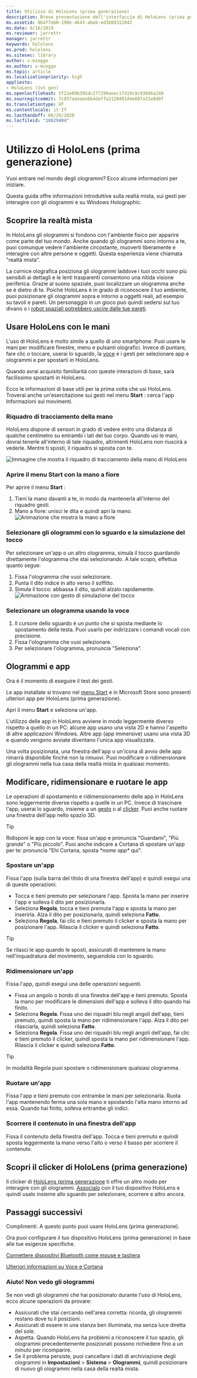```yaml
---
title: Utilizzo di HoloLens (prima generazione)
description: Breve presentazione dell'interfaccia di HoloLens (prima generazione)
ms.assetid: 064f7eb0-190e-4643-abeb-ed3b09312042
ms.date: 9/16/2019
ms.reviewer: jarrettr
manager: jarrettr
keywords: hololens
ms.prod: hololens
ms.sitesec: library
author: v-miegge
ms.author: v-miegge
ms.topic: article
ms.localizationpriority: high
appliesto:
- HoloLens (1st gen)
ms.openlocfilehash: 5f21e89b395dc277299aeec1fd19c9c936d6a248
ms.sourcegitcommit: 7c057aeeaeebb4daffa2120491d4e897a31e8d0f
ms.translationtype: HT
ms.contentlocale: it-IT
ms.lasthandoff: 06/26/2020
ms.locfileid: "10829404"
---
```

# Utilizzo di HoloLens (prima generazione)

Vuoi entrare nel mondo degli ologrammi? Ecco alcune informazioni per iniziare.

Questa guida offre informazioni introduttive sulla realtà mista, sui gesti per interagire con gli ologrammi e su Windows Holographic.

## Scoprire la realtà mista

In HoloLens gli ologrammi si fondono con l'ambiente fisico per apparire come parte del tuo mondo. Anche quando gli ologrammi sono intorno a te, puoi comunque vedere l'ambiente circostante, muoverti liberamente e interagire con altre persone e oggetti. Questa esperienza viene chiamata "realtà mista".

La cornice olografica posiziona gli ologrammi laddove i tuoi occhi sono più sensibili ai dettagli e le lenti trasparenti consentono una nitida visione periferica. Grazie al suono spaziale, puoi localizzare un ologramma anche se è dietro di te. Poiché HoloLens è in grado di riconoscere il tuo ambiente, puoi posizionare gli ologrammi sopra e intorno a oggetti reali, ad esempio su tavoli e pareti. Un personaggio in un gioco può quindi sedersi sul tuo divano o i [robot spaziali potrebbero uscire dalle tue pareti](https://www.microsoft.com/store/apps/9nblggh5fv3j).

## Usare HoloLens con le mani

L'uso di HoloLens è molto simile a quello di uno smartphone. Puoi usare le mani per modificare finestre, menu e pulsanti olografici.  Invece di puntare, fare clic o toccare, userai lo sguardo, la [voce](hololens-cortana.md) e i gesti per selezionare app e ologrammi e per spostarti in HoloLens.

Quando avrai acquisito familiarità con queste interazioni di base, sarà facilissimo spostarti in HoloLens.

Ecco le informazioni di base utili per la prima volta che usi HoloLens. Troverai anche un'esercitazione sui gesti nel menu **Start** : cerca l'app Informazioni sui movimenti.

### Riquadro di tracciamento della mano

HoloLens dispone di sensori in grado di vedere entro una distanza di qualche centimetro su entrambi i lati del tuo corpo. Quando usi le mani, dovrai tenerle all'interno di tale riquadro, altrimenti HoloLens non riuscirà a vederle. Mentre ti sposti, il riquadro si sposta con te.  

![Immagine che mostra il riquadro di tracciamento della mano di HoloLens](./images/hololens-2-gesture-frame.png)

### Aprire il menu Start con la mano a fiore

Per aprire il menu **Start** :

1. Tieni la mano davanti a te, in modo da mantenerla all'interno del riquadro gesti.
1. Mano a fiore: unisci le dita e quindi apri la mano.
  ![Animazione che mostra la mano a fiore](./images/hololens-bloom.gif)

### Selezionare gli ologrammi con lo sguardo e la simulazione del tocco

Per selezionare un'app o un altro ologramma, simula il tocco guardando direttamente l'ologramma che stai selezionando. A tale scopo, effettua quanto segue:

1. Fissa l'ologramma che vuoi selezionare.
1. Punta il dito indice in alto verso il soffitto.
1. Simula il tocco: abbassa il dito, quindi alzalo rapidamente.
   ![Animazione con gesto di simulazione del tocco](./images/hololens-air-tap.gif)

### Selezionare un ologramma usando la voce

1. Il cursore dello sguardo è un punto che si sposta mediante lo spostamento della testa. Puoi usarlo per indirizzare i comandi vocali con precisione.
1. Fissa l'ologramma che vuoi selezionare.
1. Per selezionare l'ologramma, pronuncia "Seleziona".

## Ologrammi e app

Ora è il momento di eseguire il test dei gesti.

Le app installate si trovano nel [menu Start](holographic-home.md) e in Microsoft Store sono presenti ulteriori app per HoloLens (prima generazione).

Apri il menu **Start** e seleziona un'app.

L'utilizzo delle app in HoloLens avviene in modo leggermente diverso rispetto a quello in un PC: alcune app usano una vista 2D e hanno l'aspetto di altre applicazioni Windows. Altre app (app immersive) usano una vista 3D e quando vengono avviate diventano l'unica app visualizzata.

Una volta posizionata, una finestra dell'app o un'icona di avvio delle app rimarrà disponibile finché non la rimuovi. Puoi modificare o ridimensionare gli ologrammi nella tua casa della realtà mista in qualsiasi momento.

## Modificare, ridimensionare e ruotare le app

Le operazioni di spostamento e ridimensionamento delle app in HoloLens sono leggermente diverse rispetto a quelle in un PC. Invece di trascinare l'app, userai lo sguardo, insieme a un [gesto](https://support.microsoft.com/help/12644/hololens-use-gestures) o al [clicker](hololens1-clicker.md). Puoi anche ruotare una finestra dell'app nello spazio 3D.

> [!TIP]
> Ridisponi le app con la voce: fissa un'app e pronuncia "Guardami", "Più grande" o "Più piccolo". Puoi anche indicare a Cortana di spostare un'app per te: pronuncia "Ehi Cortana, sposta \**nome app\** qui".

### Spostare un'app

Fissa l'app (sulla barra del titolo di una finestra dell'app) e quindi esegui una di queste operazioni.

- Tocca e tieni premuto per selezionare l'app. Sposta la mano per inserire l'app e solleva il dito per posizionarla.
- Seleziona **Regola**, tocca e tieni premuta l'app e sposta la mano per inserirla. Alza il dito per posizionarla, quindi seleziona **Fatto**.
- Seleziona **Regola**, fai clic e tieni premuto il clicker e sposta la mano per posizionare l'app. Rilascia il clicker e quindi seleziona **Fatto**.

> [!TIP]
> Se rilasci le app quando le sposti, assicurati di mantenere la mano nell'inquadratura del movimento, seguendola con lo sguardo.

### Ridimensionare un'app

Fissa l'app, quindi esegui una delle operazioni seguenti.

- Fissa un angolo o bordo di una finestra dell'app e tieni premuto. Sposta la mano per modificare le dimensioni dell'app e solleva il dito quando hai finito.
- Seleziona **Regola**. Fissa uno dei riquadri blu negli angoli dell'app, tieni premuto, quindi sposta la mano per ridimensionare l'app. Alza il dito per rilasciarla, quindi seleziona **Fatto**.
- Seleziona **Regola**. Fissa uno dei riquadri blu negli angoli dell'app, fai clic e tieni premuto il clicker, quindi sposta la mano per ridimensionare l'app. Rilascia il clicker e quindi seleziona **Fatto**.

> [!TIP]
> In modalità Regola puoi spostare o ridimensionare qualsiasi ologramma.

### Ruotare un'app

Fissa l'app e tieni premuto con entrambe le mani per selezionarla. Ruota l'app mantenendo ferma una sola mano e spostando l'alta mano intorno ad essa. Quando hai finito, solleva entrambe gli indici.

### Scorrere il contenuto in una finestra dell'app

Fissa il contenuto della finestra dell'app. Tocca e tieni premuto e quindi sposta leggermente la mano verso l'alto o verso il basso per scorrere il contenuto.

## Scopri il clicker di HoloLens (prima generazione)

Il clicker di [HoloLens (prima generazione](hololens1-clicker.md) ti offre un altro modo per interagire con gli ologrammi. [Associalo](hololens-connect-devices.md) con il tuo dispositivo HoloLens e quindi usalo insieme allo sguardo per selezionare, scorrere e altro ancora.

## Passaggi successivi

Complimenti. A questo punto puoi usare HoloLens (prima generazione).

Ora puoi configurare il tuo dispositivo HoloLens (prima generazione) in base alle tue esigenze specifiche.

[Connettere dispositivi Bluetooth come mouse e tastiera](hololens-connect-devices.md)

[Ulteriori informazioni su Voce e Cortana](hololens-cortana.md)

### Aiuto! Non vedo gli ologrammi

Se non vedi gli ologrammi che hai posizionato durante l'uso di HoloLens, ecco alcune operazioni da provare:

- Assicurati che stai cercando nell'area corretta: ricorda, gli ologrammi restano dove tu li posizioni.
- Assicurati di essere in una stanza ben illuminata, ma senza luce diretta del sole.
- Aspetta. Quando HoloLens ha problemi a riconoscere il tuo spazio, gli ologrammi precedentemente posizionati possono richiedere fino a un minuto per ricomparire.
- Se il problema persiste, puoi cancellare i dati di archiviazione degli ologrammi in **Impostazioni** > **Sistema** > **Ologrammi**, quindi posizionare di nuovo gli ologrammi nella casa della realtà mista.
